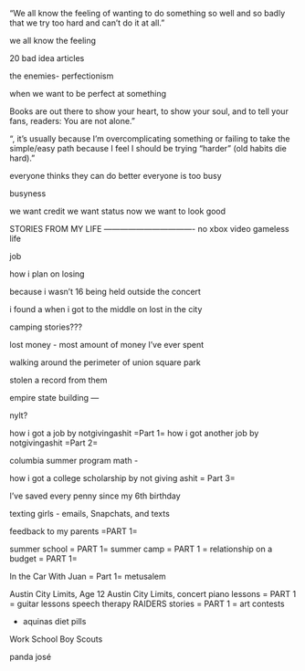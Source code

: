 “We all know the feeling of wanting to do something so well and so badly that we try too hard and can’t do it at all.”

we all know the feeling

20 bad idea articles

the enemies- perfectionism

when we want to be perfect at something


Books are out there to show your heart, to show your soul, and to tell your fans, readers: You are not alone.”


“, it’s usually because I’m overcomplicating something or failing to take the simple/easy path because I feel I should be trying “harder” (old habits die hard).”

everyone thinks they can do better 
everyone is too busy 

busyness 

we want credit 
we want status 
now 
we want to look good 

STORIES FROM MY LIFE 
———————————- 
no xbox 
video gameless life 

job 

how i plan on losing 

because i wasn’t 16 being held outside the concert 

i found a when i got to the middle on lost in the city 

camping stories??? 

lost money - most amount of money I’ve ever spent 

walking around the perimeter of union square park 

stolen a record from them 

empire state building — 

nylt? 
 
 how i got a job by notgivingashit  =Part 1= 
how i got another job by notgivingashit =Part 2= 

columbia summer program 
math - 


how i got a college scholarship by not giving ashit = Part 3= 


I’ve saved every penny since my 6th birthday 

texting girls - emails, Snapchats, and texts 

feedback to my parents =PART 1= 

summer school = PART 1= 
summer camp = PART 1 = 
relationship on a budget = PART 1= 

In the Car With Juan = Part 1= 
metusalem 

Austin City Limits, Age 12 
Austin City Limits, 
concert 
piano lessons = PART 1 = 
guitar lessons 
speech therapy 
RAIDERS  stories = PART 1 = 
art contests 
- aquinas
diet pills 

Work 
School 
Boy Scouts 

panda josé
